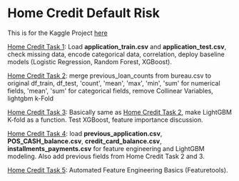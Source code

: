 # Home Credit Default Risk

This is for the Kaggle Project [here](https://www.kaggle.com/c/home-credit-default-risk)

[Home Credit Task 1](https://github.com/dongzhang84/Kaggle/blob/master/Home%20Credit%20Default%20Risk/Home_Credit_1.ipynb): Load **application_train.csv** and **application_test.csv**, check missing data, encode categorical data, correlation, deploy baseline models (Logistic Regression, Random Forest, XGBoost). 

[Home Credit Task 2](https://github.com/dongzhang84/Kaggle/blob/master/Home%20Credit%20Default%20Risk/Home_Credit_2.ipynb): merge previous_loan_counts from bureau.csv to original df_train, df_test, 'count', 'mean', 'max', 'min', 'sum' for numerical fields, 'mean', 'sum' for categorical fields, remove Collinear Variables, lightgbm k-Fold

[Home Credit Task 3](https://github.com/dongzhang84/Kaggle/blob/master/Home%20Credit%20Default%20Risk/Home_Credit_3.ipynb): Basically same as [Home Credit Task 2](https://github.com/dongzhang84/Kaggle/blob/master/Home%20Credit%20Default%20Risk/Home_Credit_2.ipynb), make LightGBM K-fold as a function. Test XGBoost, feature importance discussion. 

[Home Credit Task 4](https://github.com/dongzhang84/Kaggle/blob/master/Home%20Credit%20Default%20Risk/Home_Credit_4.ipynb): load **previous_application.csv**, **POS_CASH_balance.csv**, **credit_card_balance.csv**, **installments_payments.csv** for feature engineering and LightGBM modeling. Also add previous fields from Home Credit Task 2 and 3.


[Home Credit Task 5](https://github.com/dongzhang84/Kaggle/blob/master/Home%20Credit%20Default%20Risk/Home_Credit_5.ipynb): Automated Feature Engineering Basics (Featuretools).

